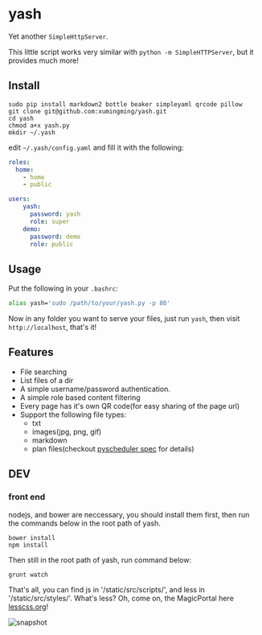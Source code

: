 # yash

Yet another `SimpleHttpServer`.

This little script works very similar with `python -m SimpleHTTPServer`, but it provides much more! 

## Install

    sudo pip install markdown2 bottle beaker simpleyaml qrcode pillow
	git clone git@github.com:xumingming/yash.git
	cd yash
	chmod a+x yash.py
	mkdir ~/.yash

edit `~/.yash/config.yaml` and fill it with the following:

```yaml
roles:
  home:
    - home
    - public

users:
    yash:
      password: yash
      role: super
    demo:
      password: demo
      role: public
```

## Usage

Put the following in your `.bashrc`:

```bash
alias yash='sudo /path/to/your/yash.py -p 80'
```

Now in any folder you want to serve your files, just run `yash`, then visit `http://localhost`, that's it!

## Features

* File searching
* List files of a dir
* A simple username/password authentication.
* A simple role based content filtering
* Every page has it's own QR code(for easy sharing of the page url)
* Support the following file types:
  * txt
  * images(jpg, png, gif)
  * markdown
  * plan files(checkout [pyscheduler spec](https://github.com/xumingming/pyscheduler/blob/master/spec.md) for details)
  
## DEV

### front end

nodejs, and bower are neccessary, you should install them first, then run the commands below in the root path of yash.

```
bower install
npm install
```

Then still in the root path of yash, run command below:

```
grunt watch
```

That's all, you can find js in '/static/src/scripts/', and less in '/static/src/styles/'. What's less? Oh, come on, the MagicPortal here [lesscss.org](http://lesscss.org/)!

![snapshot](snapshot.png)
